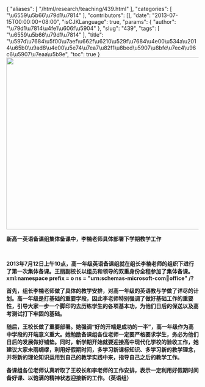 {
    "aliases": [
        "/html/research/teaching/439.html"
    ],
    "categories": [
        "\u6559\u5b66\u79d1\u7814"
    ],
    "contributors": [],
    "date": "2013-07-15T00:00:00+08:00",
    "isCJKLanguage": true,
    "params": {
        "author": "\u79d1\u7814\u4fe1\u606f\u5904"
    },
    "slug": "439",
    "tags": [
        "\u6559\u5b66\u79d1\u7814"
    ],
    "title": "\u597d\u7684\u5f00\u7aef\u662f\u6210\u529f\u7684\u4e00\u534a\u2014\u65b0\u9ad8\u4e00\u5e74\u7ea7\u82f1\u8bed\u5907\u8bfe\u7ec4\u96c6\u5907\u7eaa\u5b9e",
    "toc": true
}
**<img
    src="https://cdn.tfls.online/mirror/full/d1ef1b35fbd5bbc5a9ca430d617b7db792d4b037.jpg"
    style="display:block;margin-left:auto;margin-right:auto;"
    decoding="async"
    fetchpriority="auto"
    loading="lazy"
    height="450"
    width="600"
/>**

**新高一英语备课组集体备课中，李楠老师具体部署下学期教学工作**

 

**2013年7月12日上午10点，高一年级英语备课组就在组长李楠老师的组织下进行了第一次集体备课。王丽副校长以组员和领导的双重身份全程参加了集体备课。xml:namespace prefix = o ns = "urn:schemas-microsoft-com:office:office" /?**

**首先，组长李楠老师做了具体的教学安排，对高一年级的英语教与学做了详尽的计划。高一年级是打基础的重要学段，因此李老师特别强调了做好基础工作的重要性，引导大家一步一个脚印的去历练学生的各项基本功，为他们日后的保送以及高考测试打下牢固的基础。**

**随后，王校长做了重要部署。她强调“好的开端是成功的一半”，高一年级作为高中学段的开端意义重大。她勉励备课组各位老师一定要严格要求学生，务必为他们日后的发展做好铺垫。同时，新学期开始就要迎接高中现代化学校的验收工作，她建议大家未雨绸缪，利用好假期时间，多学习新课标知识、多学习新的教学理念，并将新的理论知识运用到自己的教学实践中来，指导自己之后的教学工作。**

**备课组各位老师认真听取了王校长和李老师的工作安排，表示一定利用好假期时间备好课、以饱满的精神状态迎接新的工作。（英语组）**

